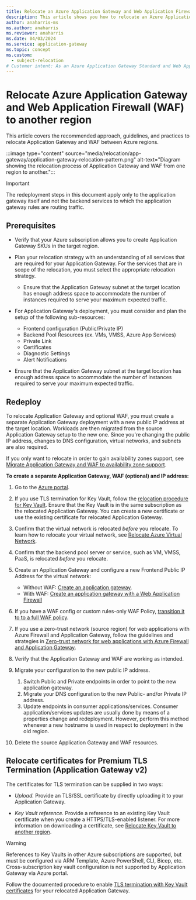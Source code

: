 ```yaml
---
title: Relocate an Azure Application Gateway and Web Application Firewall to another region
description: This article shows you how to relocate an Azure Application Gateway and Web Application Firewall from the current region to another region. 
author: anaharris-ms
ms.author: anaharris
ms.reviewer: anaharris
ms.date: 04/03/2024
ms.service: application-gateway
ms.topic: concept
ms.custom:
  - subject-relocation
# Customer intent: As an Azure Application Gateway Standard and Web Application Firewall v2 administrator, I want to move my vault to another region.
---
```


# Relocate Azure Application Gateway and Web Application Firewall (WAF) to another region

 This article covers the recommended approach, guidelines, and practices to relocate Application Gateway and WAF between Azure regions. 

:::image type="content" source="media/relocation/app-gateway/application-gateway-relocation-pattern.png" alt-text="Diagram showing the relocation process of Application Gateway and WAF from one region to another.":::


>[!IMPORTANT]
>The redeployment steps in this document apply only to the application gateway itself and not the backend services to which the application gateway rules are routing traffic. 

## Prerequisites

- Verify that your Azure subscription allows you to create Application Gateway SKUs in the target region.

- Plan your relocation strategy with an understanding of all services that are required for your Application Gateway. For the services that are in scope of the relocation, you must select the appropriate relocation strategy.
    - Ensure that the Application Gateway subnet at the target location has enough address space to accommodate the number of instances required to serve your maximum expected traffic.

- For Application Gateway's deployment, you must consider and plan the setup of the following sub-resources:
    - Frontend configuration (Public/Private IP)
    - Backend Pool Resources (ex. VMs, VMSS, Azure App Services)
    - Private Link
    - Certificates
    - Diagnostic Settings
    - Alert Notifications

 - Ensure that the Application Gateway subnet at the target location has enough address space to accommodate the number of instances required to serve your maximum expected traffic.


## Redeploy

To relocate Application Gateway and optional WAF, you must create a separate Application Gateway deployment with a new public IP address at the target location. Workloads are then migrated from the source Application Gateway setup to the new one.  Since you're changing the public IP address, changes to DNS configuration, virtual networks, and subnets are also required. 


If you only want to relocate in order to gain availability zones support, see [Migrate Application Gateway and WAF to availability zone support](../reliability/migrate-app-gateway-v2.md).

**To create a separate Application Gateway, WAF (optional) and IP address:**

1. Go to the [Azure portal](https://portal.azure.com).

1. If you use TLS termination for Key Vault, follow the [relocation procedure for Key Vault](./relocation-key-vault.md). Ensure that the Key Vault is in the same subscription as the relocated Application Gateway. You can create a new certificate or use the existing certificate for relocated Application Gateway.

1. Confirm that the virtual network is relocated *before* you relocate. To learn how to relocate your virtual network, see [Relocate Azure Virtual Network](./relocation-virtual-network.md).

1. Confirm that the backend pool server or service, such as VM, VMSS, PaaS, is relocated *before* you relocate.

2. Create an Application Gateway and configure a new Frontend Public IP Address for the virtual network:
    - Without WAF:  [Create an application gateway](../application-gateway/quick-create-portal.md#create-an-application-gateway).
    - With WAF: [Create an application gateway with a Web Application Firewall](../web-application-firewall/ag/application-gateway-web-application-firewall-portal.md) 
    

1. If you have a WAF config or custom rules-only WAF Policy, [transition it to to a full WAF policy](../web-application-firewall/ag/migrate-policy.md).

1. If you use a zero-trust network (source region) for web applications with Azure Firewall and Application Gateway, follow the guidelines and strategies in [Zero-trust network for web applications with Azure Firewall and Application Gateway](/azure/architecture/example-scenario/gateway/application-gateway-before-azure-firewall).

1. Verify that the Application Gateway and WAF are working as intended.

1. Migrate your configuration to the new public IP address.
     1. Switch Public and Private endpoints in order to point to the new application gateway. 
     1. Migrate your DNS configuration to the new Public- and/or Private  IP address.
     1. Update endpoints in consumer applications/services. Consumer application/services updates are usually done by means of a properties change and redeployment. However, perform this method whenever a new hostname is used in respect to deployment in the old region.

1. Delete the source Application Gateway and WAF resources.

## Relocate certificates for Premium TLS Termination (Application Gateway v2)


The certificates for TLS termination can be supplied in two ways:

- *Upload.* Provide an TLS/SSL certificate by directly uploading it to your Application Gateway.

- *Key Vault reference.* Provide a reference to an existing Key Vault certificate when you create a HTTPS/TLS-enabled listener. For more information on downloading a certificate, see [Relocate Key Vault to another region](./relocation-key-vault.md). 

>[!WARNING]
 >References to Key Vaults in other Azure subscriptions are supported, but must be configured via ARM Template, Azure PowerShell, CLI, Bicep, etc. Cross-subscription key vault configuration is not supported by Application Gateway via Azure portal.


Follow the documented procedure to enable [TLS termination with Key Vault certificates](/azure/application-gateway/key-vault-certs#configure-your-key-vault) for your relocated Application Gateway. 

